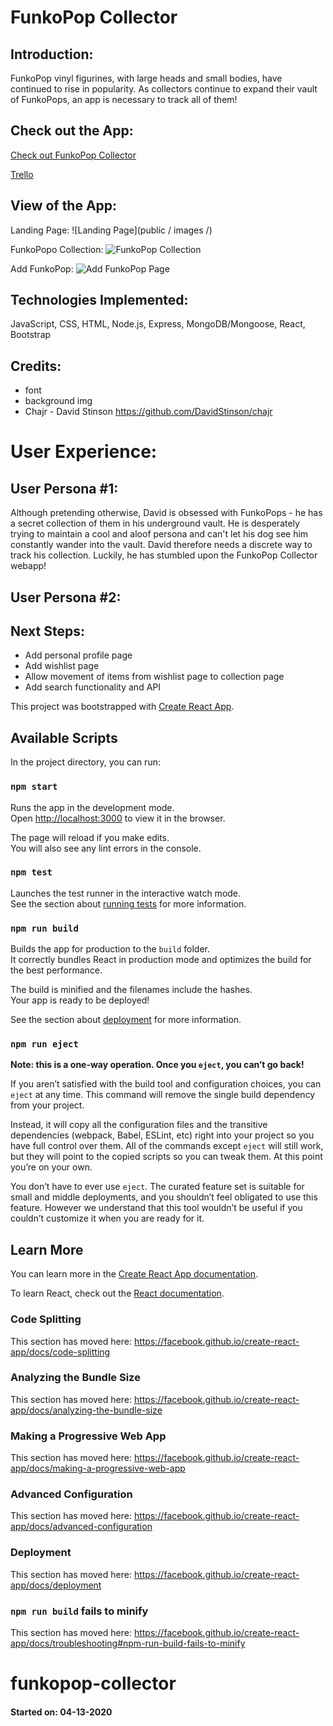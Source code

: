 # FunkoPop Collector

## Introduction:
FunkoPop vinyl figurines, with large heads and small bodies, have continued to rise in popularity. As collectors continue to expand their vault of FunkoPops, an app is necessary to track all of them!

## Check out the App:
[Check out FunkoPop Collector]() 

[Trello](https://trello.com/b/4sS3YLW6/funkopop-collector) 


## View of the App:
Landing Page:
![Landing Page](public / images /)

FunkoPopo Collection:
![FunkoPop Collection]()

Add FunkoPop:
![Add FunkoPop Page]()

## Technologies Implemented:
JavaScript, CSS, HTML, Node.js, Express, MongoDB/Mongoose, React, Bootstrap

## Credits:
- font
- background img
- Chajr - David Stinson https://github.com/DavidStinson/chajr

# User Experience:
## User Persona #1:
Although pretending otherwise, David is obsessed with FunkoPops - he has a secret collection of them in his underground vault. He is desperately trying to maintain a cool and aloof persona and can't let his dog see him constantly wander into the vault. David therefore needs a discrete way to track his collection. Luckily, he has stumbled upon the FunkoPop Collector webapp!

## User Persona #2:


## Next Steps:
- Add personal profile page
- Add wishlist page
- Allow movement of items from wishlist page to collection page
- Add search functionality and API




This project was bootstrapped with [Create React App](https://github.com/facebook/create-react-app).

## Available Scripts

In the project directory, you can run:

### `npm start`

Runs the app in the development mode.<br />
Open [http://localhost:3000](http://localhost:3000) to view it in the browser.

The page will reload if you make edits.<br />
You will also see any lint errors in the console.

### `npm test`

Launches the test runner in the interactive watch mode.<br />
See the section about [running tests](https://facebook.github.io/create-react-app/docs/running-tests) for more information.

### `npm run build`

Builds the app for production to the `build` folder.<br />
It correctly bundles React in production mode and optimizes the build for the best performance.

The build is minified and the filenames include the hashes.<br />
Your app is ready to be deployed!

See the section about [deployment](https://facebook.github.io/create-react-app/docs/deployment) for more information.

### `npm run eject`

**Note: this is a one-way operation. Once you `eject`, you can’t go back!**

If you aren’t satisfied with the build tool and configuration choices, you can `eject` at any time. This command will remove the single build dependency from your project.

Instead, it will copy all the configuration files and the transitive dependencies (webpack, Babel, ESLint, etc) right into your project so you have full control over them. All of the commands except `eject` will still work, but they will point to the copied scripts so you can tweak them. At this point you’re on your own.

You don’t have to ever use `eject`. The curated feature set is suitable for small and middle deployments, and you shouldn’t feel obligated to use this feature. However we understand that this tool wouldn’t be useful if you couldn’t customize it when you are ready for it.

## Learn More

You can learn more in the [Create React App documentation](https://facebook.github.io/create-react-app/docs/getting-started).

To learn React, check out the [React documentation](https://reactjs.org/).

### Code Splitting

This section has moved here: https://facebook.github.io/create-react-app/docs/code-splitting

### Analyzing the Bundle Size

This section has moved here: https://facebook.github.io/create-react-app/docs/analyzing-the-bundle-size

### Making a Progressive Web App

This section has moved here: https://facebook.github.io/create-react-app/docs/making-a-progressive-web-app

### Advanced Configuration

This section has moved here: https://facebook.github.io/create-react-app/docs/advanced-configuration

### Deployment

This section has moved here: https://facebook.github.io/create-react-app/docs/deployment

### `npm run build` fails to minify

This section has moved here: https://facebook.github.io/create-react-app/docs/troubleshooting#npm-run-build-fails-to-minify
# funkopop-collector
#### Started on: 04-13-2020
